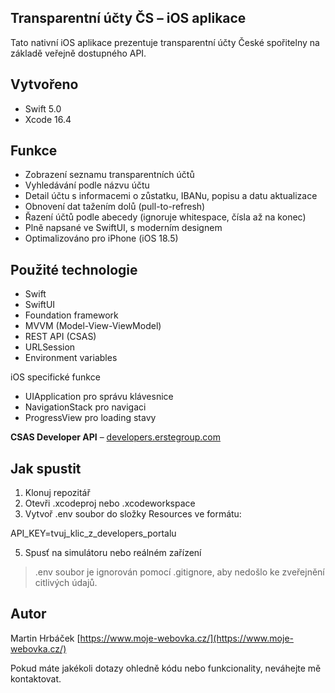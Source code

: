 ## Transparentní účty ČS – iOS aplikace

Tato nativní iOS aplikace prezentuje transparentní účty České spořitelny na základě veřejně dostupného API. 

## Vytvořeno
- Swift 5.0 
- Xcode 16.4 

## Funkce
- Zobrazení seznamu transparentních účtů
- Vyhledávání podle názvu účtu
- Detail účtu s informacemi o zůstatku, IBANu, popisu a datu aktualizace
- Obnovení dat tažením dolů (pull-to-refresh)
- Řazení účtů podle abecedy (ignoruje whitespace, čísla až na konec)
- Plně napsané ve SwiftUI, s moderním designem
- Optimalizováno pro iPhone (iOS 18.5)

## Použité technologie
- Swift 
- SwiftUI 
- Foundation framework
- MVVM (Model-View-ViewModel)
- REST API (CSAS)
- URLSession
- Environment variables
  
iOS specifické funkce
- UIApplication pro správu klávesnice
- NavigationStack pro navigaci
- ProgressView pro loading stavy
  
**CSAS Developer API** – [developers.erstegroup.com](https://developers.erstegroup.com/)

## Jak spustit
1. Klonuj repozitář
2. Otevři .xcodeproj nebo .xcodeworkspace
3. Vytvoř .env soubor do složky Resources ve formátu:
   
API_KEY=tvuj_klic_z_developers_portalu

5. Spusť na simulátoru nebo reálném zařízení

> .env soubor je ignorován pomocí .gitignore, aby nedošlo ke zveřejnění citlivých údajů.

## Autor
Martin Hrbáček
[https://www.moje-webovka.cz/](https://www.moje-webovka.cz/)

Pokud máte jakékoli dotazy ohledně kódu nebo funkcionality, neváhejte mě kontaktovat.
